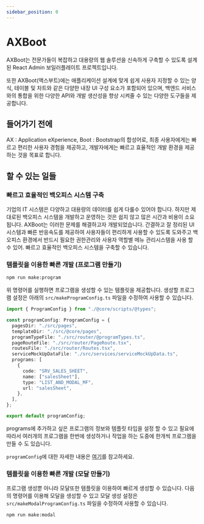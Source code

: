 ```yaml
---
sidebar_position: 0
---
```


# AXBoot

AXBoot는 전문가들이 복잡하고 대용량의 웹 솔루션을 신속하게 구축할 수 있도록 설계된 React Admin 보일러플레이트 프로젝트입니다.

또한 AXBoot(액스부트)에는 애플리케이션 설계에 맞게 쉽게 사용자 지정할 수 있는 양식, 
테이블 및 차트와 같은 다양한 내장 UI 구성 요소가 포함되어 있으며, 백엔드 서비스와의 통합을 위한 
다양한 API와 개발 생산성을 향상 시켜줄 수 있는 다양한 도구들을 제공합니다.

## 들어가기 전에
AX : Application eXperience, Boot : Bootstrap의 합성어로, 최종 사용자에게는 빠르고 편리한 사용자 경험을 제공하고,
개발자에게는 빠르고 효율적인 개발 환경을 제공하는 것을 목표로 합니다.

## 할 수 있는 일들
### 빠르고 효율적인 백오피스 시스템 구축
기업의 IT 시스템은 다양하고 대용량의 데이터를 쉽게 다룰수 있어야 합니다. 
하지만 제대로된 백오피스 시스템을 개발하고 운영하는 것은 쉽지 않고 많은 시간과 비용이 소요됩니다. AXBoot는 이러한 문제를 해결하고자 개발되었습니다.
간결하고 잘 정리된 UI시스템과 빠른 반응속도를 제공하여 사용자들이 편리하게 사용할 수 있도록 도와주고 백오피스 환경에서 반드시 필요한 권한관리와 사용자 역할별 
메뉴 관리시스템을 사용 할 수 있어. 빠르고 효율적인 백오피스 시스템을 구축할 수 있습니다.

### 템플릿을 이용한 빠른 개발 (프로그램 만들기)
```bash
npm run make:program
```
위 명령어를 실행하면 프로그램을 생성할 수 있는 템플릿을 제공합니다. 
생성할 프로그램 설정은 아래의 `src/makeProgramConfig.ts` 파일을 수정하여 사용할 수 있습니다.

```typescript title="src/makeProgramConfig.ts"
import { ProgramConfig } from "./@core/scripts/@types";

const programConfig: ProgramConfig = {
  pagesDir: "./src/pages",
  templateDir: "./src/@core/pages",
  programTypeFile: "./src/router/@programTypes.ts",
  pageRouteFile: "./src/router/PageRoute.tsx",
  routesFile: "./src/router/Routes.tsx",
  serviceMockUpDataFile: "./src/services/serviceMockUpData.ts",
  programs: [
    {
      code: "SRV_SALES_SHEET",
      name: ["salesSheet"],
      type: "LIST_AND_MODAL_MF",
      url: "salesSheet",
    },
  ],
};

export default programConfig;
```

programs에 추가하고 싶은 프로그램의 정보와 템플릿 타입을 설정 할 수 있고 필요에 따라서 
여러개의 프로그램을 한번에 생성하거나 작업을 하는 도중에 한개씩 프로그램을 만들 수 도 있습니다. 

`programConfig`에 대한 자세한 내용은 [여기](/docs/api/front-end/core-scripts/make-program.md)를 참고하세요.

### 템플릿을 이용한 빠른 개발 (모달 만들기)

프로그램 생성뿐 아니라 모달또한 템플릿을 이용하여 빠르게 생성할 수 있습니다. 다음의 명령어를 이용해 모달을 생성할 수 있고 모달 생성 설정은 `src/makeModalProgramConfig.ts` 파일을 수정하여 사용할 수 있습니다.

```bash
npm run make:modal
```
